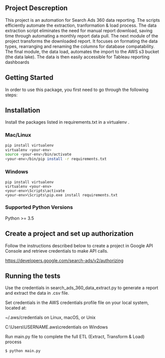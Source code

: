 ##  Project Descreption
  
This project is an automation for Search Ads 360 data reporting.  The scripts efficiently automate the extraction, tranformation & load process.
The data extraction script eliminates the need for manual report download, saving time through automating a monthly report data pull. The next module of the project transforms the downloaded report.  It focuses on formating the data types, rearranging and renaming the columns for database compatability.
The final module, the data load, automates the import to the AWS s3 bucket (the data lake).  The data is then easily accessible for Tableau reporting dashboards

##  Getting Started

In order to use this package, you first need to go through the following steps:

##  Installation

Install the packages listed in requirements.txt in a virtualenv .

###  Mac/Linux
  
```bash
pip install virtualenv
virtualenv <your-env>
source <your-env>/bin/activate
<your-env>/bin/pip install -r requirements.txt
```
  
###  Windows

```
pip install virtualenv
virtualenv <your-env>
<your-env>\Scripts\activate
<your-env>\Scripts\pip.exe install requirements.txt
```

###  Supported Python Versions

Python >= 3.5


##  Create a project and set up authorization
  
Follow the instructions described below to create a project in Google API Console and retrieve credentials to make API calls.

https://developers.google.com/search-ads/v2/authorizing

##  Running the tests

Use the credentials in search_ads_360_data_extract.py to generate a report and extract the data in .csv file. 

Set credentials in the AWS credentials profile file on your local system, located at:

~/.aws/credentials on Linux, macOS, or Unix

C:\Users\USERNAME\.aws\credentials on Windows


Run main.py file to complete the full ETL (Extract, Transform & Load) process

```bash
$ python main.py
```




